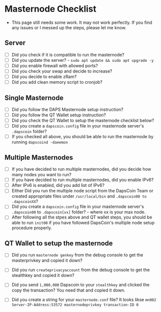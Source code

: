 # Masternode Checklist
  * This page still needs some work.  It may not work perfectly.  If you find any issues or I messed up the steps, please let me know.

## Server
  * [ ] Did you check if it is compatible to run the masternode?
  * [ ] Did you update the server? - `sudo apt update && sudo apt upgrade -y`
  * [ ] Did you enable firewall with allowed ports?
  * [ ] Did you check your swap and decide to increase?
  * [ ] Did you decide to enable zRam?
  * [ ] Did you add clean memory script to cronjob?

## Single Masternode
  * [ ] Did you follow the DAPS Masternode setup instruction?
  * [ ] Did you follow the QT Wallet setup instruction?
  * [ ] Did you check the QT Wallet to setup the masternode checklist below?
  * [ ] Did you create a `dapscoin.config` file in your masternode server's `.dapscoin` folder?
  * [ ] If you checked all above, you should be able to run the masternode by running `dapscoind -daeemon`

## Multiple Masternodes
  * [ ] If you have decided to run multiple masternodes, did you decide how many nodes you want to run?
  * [ ] If you have decided to run multiple masternodes, did you enable IPv6?
  * [ ] After IPv6 is enabled, did you add list of IPv6?
  * [ ] Either Did you run the multiple node script from the DapsCoin Team or created appropriate files under `/usr/local/bin` and `.dapscoin00 to .dapscoinXX`?
  * [ ] Did you create a `dapscoin.config` file in your masternode server's `.dapscoin00` to `.dapscoin[xx]` folder? - where xx is your max node.
  * [ ] After following all the stpes above and QT wallet steps, you should be able to run `init00` if you have followed DapsCoin's multiple node setup procedure properly.

## QT Wallet to setup the masternode
  * [ ] Did you run `masternode genkey` from the debug console to get the masterprivkey and copied it down?
  * [ ] Did you run `createprivacyaccount` from the debug console to get the stealthkey and copied it down?
  * [ ] Did you send `1,000,000` Dapscoin to your `stealthkey` and clicked the copy the transaction? You need that and copied it down.
  * [ ] Did you create a string for your `masternode.conf` file? It looks likse `mn002 Server-IP-Address:53572 masternodeprivkey transaction-ID 0`


